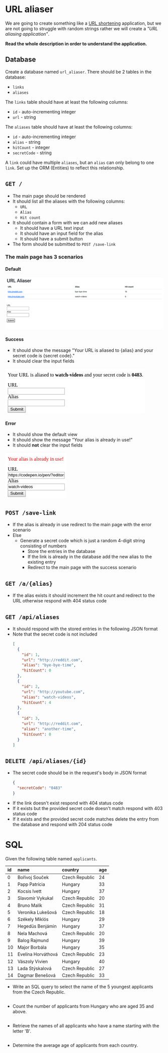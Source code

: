 # URL aliaser

We are going to create something like a [URL shortening](https://en.wikipedia.org/wiki/URL_shortening)
application, but we are not going to struggle with random strings rather we will
create a *"URL aliasing application"*.

**Read the whole description in order to understand the application.**

## Database

Create a database named `url_aliaser`.
There should be 2 tables in the database:
- `links`
- `aliases`

The `links` table should have at least the following columns:
- `id` - auto-incrementing integer
- `url` - string

The `aliases` table should have at least the following columns:
- `id` - auto-incrementing integer
- `alias` - string
- `hitCount` - integer
- `secretCode` - string

A `link` could have multiple `aliases`, but an `alias` can only belong to one `link`.
Set up the ORM (Entities) to reflect this relationship.

## `GET /`
- The main page should be rendered
- It should list all the aliases with the following columns:
  - `URL`
  - `Alias`
  - `Hit count`
- It should contain a form with we can add new aliases
  - It should have a URL text input
  - It should have an input field for the alias
  - It should have a submit button
- The form should be submitted to `POST /save-link`

### The main page has 3 scenarios

#### Default
![](assets/default.png)

#### Success
- It should show the message "Your URL is aliased to {alias} and your
  secret code is {secret code}."
- It should clear the input fields

![](assets/success.png)

#### Error
- It should show the default view
- It should show the message "Your alias is already in use!"
- It should **not** clear the input fields

![](assets/error.png)

## `POST /save-link`
- If the alias is already in use redirect to the main page with the error scenario
- Else
  - Generate a secret code which is just a random 4-digit string consisting of numbers
    - Store the entries in the database
    - If the link is already in the database add the new alias to the existing entry
    - Redirect to the main page with the success scenario

## `GET /a/{alias}`
- If the alias exists it should increment the hit count and redirect to the URL
  otherwise respond with 404 status code

## `GET /api/aliases`
- It should respond with the stored entries in the following JSON format
- Note that the secret code is not included
  ```json
  [
    {
      "id": 1,
      "url": "http://reddit.com",
      "alias": "bye-bye-time",
      "hitCount": 0
    },
    {
      "id": 2,
      "url": "http://youtube.com",
      "alias": "watch-videos",
      "hitCount": 4
    },
    {
      "id": 3,
      "url": "http://reddit.com",
      "alias": "another-time",
      "hitCount": 0
    }
  ]
  ```

## `DELETE /api/aliases/{id}`
- The secret code should be in the request's body in JSON format
  ```json
  {
    "secretCode": "0483"
  }
  ```
- If the link doesn't exist respond with 404 status code
- If it exists but the provided secret code doesn't match respond with 403
  status code
- If it exists and the provided secret code matches delete the entry from the
  database and respond with 204 status code

# SQL

Given the following table named `applicants`.

| id | name               | country        | age |
|:---|:-------------------|:---------------|:----|
| 0  | Bořivoj Souček     | Czech Republic | 24  |
| 1  | Papp Patrícia      | Hungary        | 33  |
| 2  | Kocsis Ivett       | Hungary        | 37  |
| 3  | Slavomír Vykukal   | Czech Republic | 20  |
| 4  | Bruno Malík        | Czech Republic | 31  |
| 5  | Veronika Lukešová  | Czech Republic | 18  |
| 6  | Székely Miklós     | Hungary        | 29  |
| 7  | Hegedüs Benjámin   | Hungary        | 37  |
| 8  | Nela Machová       | Czech Republic | 20  |
| 9  | Balog Rajmund      | Hungary        | 39  |
| 10 | Major Borbála      | Hungary        | 35  |
| 11 | Evelína Horváthová | Czech Republic | 23  |
| 12 | Vászoly Vivien     | Hungary        | 40  |
| 13 | Lada Stýskalová    | Czech Republic | 27  |
| 14 | Dagmar Benešová    | Czech Republic | 33  |

- Write an SQL query to select the name of the 5 youngest applicants from the
  Czech Republic.
```mysql

```
- Count the number of applicants from Hungary who are aged 35 and above.
```mysql

```
- Retrieve the names of all applicants who have a name starting with the letter 'B'.
```mysql

```
- Determine the average age of applicants from each country.
```mysql

```
